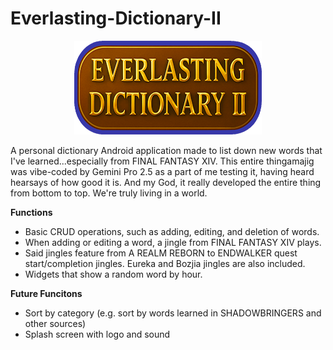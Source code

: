 # Everlasting-Dictionary-II

<p align="center">
  <img src="https://raw.githubusercontent.com/sparkeeperoid/Everlasting-Dictionary-II/main/ED-logos/ED-logo-mini.png" alt="Everlasting Dictionary II" width="300"/>
</p>

A personal dictionary Android application made to list down new words that I've learned...especially from FINAL FANTASY XIV.
This entire thingamajig was vibe-coded by Gemini Pro 2.5 as a part of me testing it, having heard hearsays of how good it is.
And my God, it really developed the entire thing from bottom to top. We're truly living in a world.

**Functions**
- Basic CRUD operations, such as adding, editing, and deletion of words.
- When adding or editing a word, a jingle from FINAL FANTASY XIV plays.
- Said jingles feature from A REALM REBORN to ENDWALKER quest start/completion jingles. Eureka and Bozjia jingles are also included.
- Widgets that show a random word by hour.

**Future Funcitons**
- Sort by category (e.g. sort by words learned in SHADOWBRINGERS and other sources)
- Splash screen with logo and sound
